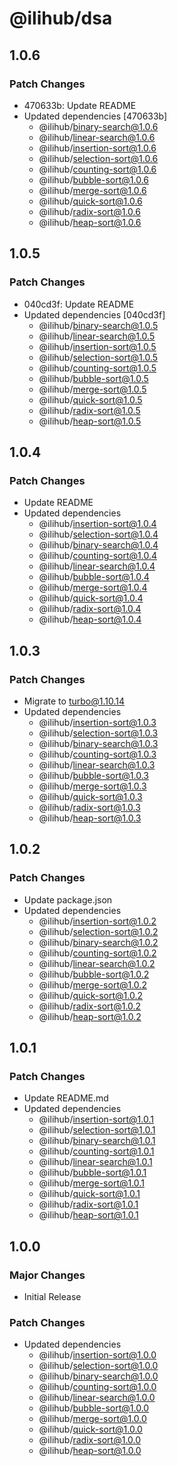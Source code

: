# @ilihub/dsa

## 1.0.6

### Patch Changes

- 470633b: Update README
- Updated dependencies [470633b]
  - @ilihub/binary-search@1.0.6
  - @ilihub/linear-search@1.0.6
  - @ilihub/insertion-sort@1.0.6
  - @ilihub/selection-sort@1.0.6
  - @ilihub/counting-sort@1.0.6
  - @ilihub/bubble-sort@1.0.6
  - @ilihub/merge-sort@1.0.6
  - @ilihub/quick-sort@1.0.6
  - @ilihub/radix-sort@1.0.6
  - @ilihub/heap-sort@1.0.6

## 1.0.5

### Patch Changes

- 040cd3f: Update README
- Updated dependencies [040cd3f]
  - @ilihub/binary-search@1.0.5
  - @ilihub/linear-search@1.0.5
  - @ilihub/insertion-sort@1.0.5
  - @ilihub/selection-sort@1.0.5
  - @ilihub/counting-sort@1.0.5
  - @ilihub/bubble-sort@1.0.5
  - @ilihub/merge-sort@1.0.5
  - @ilihub/quick-sort@1.0.5
  - @ilihub/radix-sort@1.0.5
  - @ilihub/heap-sort@1.0.5

## 1.0.4

### Patch Changes

- Update README
- Updated dependencies
  - @ilihub/insertion-sort@1.0.4
  - @ilihub/selection-sort@1.0.4
  - @ilihub/binary-search@1.0.4
  - @ilihub/counting-sort@1.0.4
  - @ilihub/linear-search@1.0.4
  - @ilihub/bubble-sort@1.0.4
  - @ilihub/merge-sort@1.0.4
  - @ilihub/quick-sort@1.0.4
  - @ilihub/radix-sort@1.0.4
  - @ilihub/heap-sort@1.0.4

## 1.0.3

### Patch Changes

- Migrate to turbo@1.10.14
- Updated dependencies
  - @ilihub/insertion-sort@1.0.3
  - @ilihub/selection-sort@1.0.3
  - @ilihub/binary-search@1.0.3
  - @ilihub/counting-sort@1.0.3
  - @ilihub/linear-search@1.0.3
  - @ilihub/bubble-sort@1.0.3
  - @ilihub/merge-sort@1.0.3
  - @ilihub/quick-sort@1.0.3
  - @ilihub/radix-sort@1.0.3
  - @ilihub/heap-sort@1.0.3

## 1.0.2

### Patch Changes

- Update package.json
- Updated dependencies
  - @ilihub/insertion-sort@1.0.2
  - @ilihub/selection-sort@1.0.2
  - @ilihub/binary-search@1.0.2
  - @ilihub/counting-sort@1.0.2
  - @ilihub/linear-search@1.0.2
  - @ilihub/bubble-sort@1.0.2
  - @ilihub/merge-sort@1.0.2
  - @ilihub/quick-sort@1.0.2
  - @ilihub/radix-sort@1.0.2
  - @ilihub/heap-sort@1.0.2

## 1.0.1

### Patch Changes

- Update README.md
- Updated dependencies
  - @ilihub/insertion-sort@1.0.1
  - @ilihub/selection-sort@1.0.1
  - @ilihub/binary-search@1.0.1
  - @ilihub/counting-sort@1.0.1
  - @ilihub/linear-search@1.0.1
  - @ilihub/bubble-sort@1.0.1
  - @ilihub/merge-sort@1.0.1
  - @ilihub/quick-sort@1.0.1
  - @ilihub/radix-sort@1.0.1
  - @ilihub/heap-sort@1.0.1

## 1.0.0

### Major Changes

- Initial Release

### Patch Changes

- Updated dependencies
  - @ilihub/insertion-sort@1.0.0
  - @ilihub/selection-sort@1.0.0
  - @ilihub/binary-search@1.0.0
  - @ilihub/counting-sort@1.0.0
  - @ilihub/linear-search@1.0.0
  - @ilihub/bubble-sort@1.0.0
  - @ilihub/merge-sort@1.0.0
  - @ilihub/quick-sort@1.0.0
  - @ilihub/radix-sort@1.0.0
  - @ilihub/heap-sort@1.0.0
